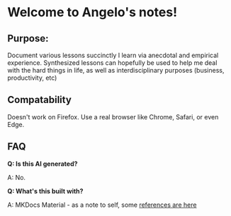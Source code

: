 # Welcome to Angelo's notes!

## Purpose:

Document various lessons succinctly I learn via anecdotal and empirical experience. Synthesized lessons can hopefully be used to help me deal with the hard things in life, as well as interdisciplinary purposes (business, productivity, etc)

## Compatability

Doesn't work on Firefox. Use a real browser like Chrome, Safari, or even Edge.

## FAQ

**Q: Is this AI generated?**

A: No.

**Q: What's this built with?**

A: MKDocs Material - as a note to self, some [references are here](https://squidfunk.github.io/mkdocs-material/reference/)


